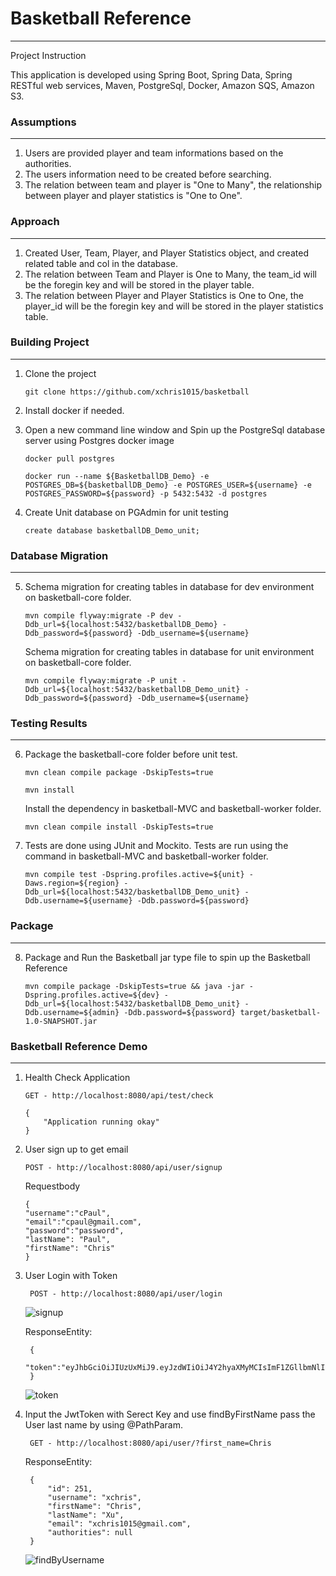 # Basketball Reference
---
Project Instruction

This application is developed using Spring Boot, Spring Data, Spring RESTful web services, Maven, PostgreSql, Docker, Amazon SQS, Amazon S3.

### Assumptions
---
1. Users are provided player and team informations based on the authorities.
2. The users information need to be created before searching.
3. The relation between team and player is "One to Many", the relationship between player and player statistics is "One to One".

### Approach
---
1. Created User, Team, Player, and Player Statistics object, and created related table and col in the database.
2. The relation between Team and Player is One to Many, the team_id will be the foregin key and will be stored in the player table.
3. The relation between Player and Player Statistics is One to One, the player_id will be the foregin key and will be stored in the player statistics table.



### Building Project
---
1. Clone the project
	
	```
	git clone https://github.com/xchris1015/basketball
	```
2. Install docker if needed.

3. Open a new command line window and Spin up the PostgreSql database server using Postgres docker image
    ```
    docker pull postgres
    ```
    ```
    docker run --name ${BasketballDB_Demo} -e POSTGRES_DB=${basketballDB_Demo} -e POSTGRES_USER=${username} -e POSTGRES_PASSWORD=${password} -p 5432:5432 -d postgres
   ```
4. Create Unit database on PGAdmin for unit testing

     ```
     create database basketballDB_Demo_unit;
     ```
     
### Database Migration
---
5. Schema migration for creating tables in database for dev environment on basketball-core folder.
     ```
     mvn compile flyway:migrate -P dev -Ddb_url=${localhost:5432/basketballDB_Demo} -Ddb_password=${password} -Ddb_username=${username}
     ```
     
   Schema migration for creating tables in database for unit environment on basketball-core folder.
     ```
     mvn compile flyway:migrate -P unit -Ddb_url=${localhost:5432/basketballDB_Demo_unit} -Ddb_password=${password} -Ddb_username=${username}
     ```
     
### Testing Results
---
6.  Package the basketball-core folder before unit test.
     ```
     mvn clean compile package -DskipTests=true
     ```
     ```
     mvn install
     ```
     Install the dependency in basketball-MVC and basketball-worker folder.
     ```
     mvn clean compile install -DskipTests=true
     ```
     

7. Tests are done using JUnit and Mockito. Tests are run using the command in basketball-MVC and basketball-worker folder.

     ```
     mvn compile test -Dspring.profiles.active=${unit} -Daws.region=${region} -Ddb_url=${localhost:5432/basketballDB_Demo_unit} -Ddb.username=${username} -Ddb.password=${password} 
     ```

### Package
---
8. Package and Run the Basketball jar type file to spin up the Basketball Reference
    
    ```
    mvn compile package -DskipTests=true && java -jar -Dspring.profiles.active=${dev} -Ddb_url=${localhost:5432/basketballDB_Demo_unit} -Ddb.username=${admin} -Ddb.password=${password} target/basketball-1.0-SNAPSHOT.jar  
    ```

### Basketball Reference Demo
---

1.  Health Check Application
    ```
    GET - http://localhost:8080/api/test/check
    ```
    
    ```
    {
	    "Application running okay"
    }
    ``` 

2.  User sign up to get email 
    ```
    POST - http://localhost:8080/api/user/signup
    ```
    Requestbody
    ```
    {
	"username":"cPaul",
	"email":"cpaul@gmail.com",
	"password":"password",
	"lastName": "Paul",
	"firstName": "Chris"
    }
    ``` 

3. User Login with Token 
	
		POST - http://localhost:8080/api/user/login
   		
   ![signup](https://github.com/xchris1015/basketball/blob/master/ReadmePicture/signup.png)
   
   ResponseEntity:
	
		{
		"token":"eyJhbGciOiJIUzUxMiJ9.eyJzdWIiOiJ4Y2hyaXMyMCIsImF1ZGllbmNlIjoid2ViIiwidXNlcl9jcmVhdGVkX2F0IjoxNTQ1NDI2MjUxMTYzLCJjcmVdGVkIjoxNTQ3OTMyNjI4NTUzLCJleHAiOjE1NDgwMTkwMjh9.wosIv6mGFxR4exxfjtVkwRBM_VNrToaw709AB88mnuO_Ha5AVz7U4Y5bWoWJSSRdDA4HD3pIiVwq2WlioI6dQ"
		}
		
   ![token](https://github.com/xchris1015/basketball/blob/master/ReadmePicture/token.png)
   
4. Input the JwtToken with Serect Key and use findByFirstName pass the User last name by using @PathParam.
    
        GET - http://localhost:8080/api/user/?first_name=Chris  
    
    ResponseEntity:
	
        {
            "id": 251,
            "username": "xchris",
            "firstName": "Chris",
            "lastName": "Xu",
            "email": "xchris1015@gmail.com",
            "authorities": null
        }
        
    ![findByUsername](https://github.com/xchris1015/basketball/blob/master/ReadmePicture/findByUsername.png)


